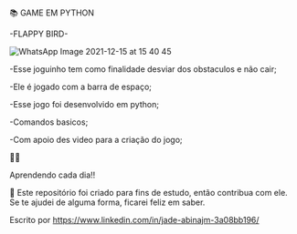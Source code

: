 










📚 GAME EM PYTHON

-FLAPPY BIRD-


![WhatsApp Image 2021-12-15 at 15 40 45](https://user-images.githubusercontent.com/72051334/146247967-793bbbef-03f5-444a-9dbd-ab1b39737d8b.jpeg)




-Esse joguinho tem como finalidade desviar dos obstaculos e não cair;

-Ele é jogado com a barra de espaço;

-Esse jogo foi desenvolvido em python; 

-Comandos basicos;

-Com apoio des video para a criação do jogo;



🧡💛

Aprendendo cada dia!!

🤝 Este repositório foi criado para fins de estudo, então contribua com ele. Se te ajudei de alguma forma, ficarei feliz em saber.

Escrito por https://www.linkedin.com/in/jade-abinajm-3a08bb196/
